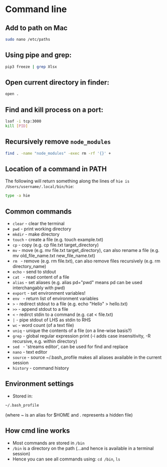# Command line


## Add to path on Mac

```bash
sudo nano /etc/paths
```


## Using pipe and grep:

```bash
pip3 freeze | grep Xlsx
```

## Open current directory in finder:

```bash
open .
```

## Find and kill process on a port:

```bash
lsof -i tcp:3000
kill [PID]
```


## Recursively remove `node_modules`

```bash
find . -name "node_modules" -exec rm -rf '{}' +
```

## Location of a command in PATH

The following will return something along the lines of `hie is /Users/username/.local/bin/hie`:
```bash
type -a hie
```

## Common commands

* `clear` - clear the terminal
* `pwd` - print working directory
* `mkdir` - make directory
* `touch` - create a file (e.g. touch example.txt)
* `cp` - copy (e.g. cp file.txt target_directory)
* `mv` - move (e.g. mv file.txt target_directory), can also rename a file (e.g. mv old_file_name.txt new_file_name.txt)
* `rm ` - remove (e.g. rm file.txt), can also remove files recursively (e.g. rm directory_name)
* `echo` - send to stdout
* `cat ` - read content of a file
* `alias` - set aliases (e.g. alias pd="pwd" means pd can be used interchangably with pwd)
* `export` - set environment variables!
* `env ` - return list of environment variables
* `>` - redirect stdout to a file (e.g. echo "Hello" > hello.txt)
* `>>` - append stdout to a file
* `<` - redirct stdin to a command (e.g. cat < file.txt)
* `|` - pipe stdout of LHS as stdin to RHS
* `wc` - word count (of a text file)
* `uniq` - unique the contents of a file (on a line-wise basis?)
* `grep` - global regular expression print (-i adds case insensitivity, -R recursive, e.g. within directory)
* `sed ` - 'streams editor', can be used for find and replace
* `nano` - text editor
* `source` - source ~/.bash_profile makes all aliases available in the current session
* `history` - command history

## Environment settings

* Stored in:

```bash
~/.bash_profile
```

(where ~ is an alias for $HOME and . represents a hidden file)


## How cmd line works

* Most commands are stored in `/bin`
* `/bin` is a directory on the path (...and hence is available in a terminal session)
* Hence you can see all commands using: `cd /bin`, `ls`